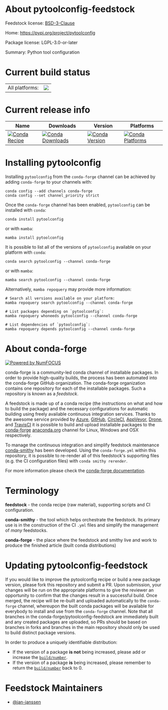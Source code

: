 About pytoolconfig-feedstock
============================

Feedstock license: [BSD-3-Clause](https://github.com/conda-forge/pytoolconfig-feedstock/blob/main/LICENSE.txt)

Home: https://pypi.org/project/pytoolconfig

Package license: LGPL-3.0-or-later

Summary: Python tool configuration

Current build status
====================


<table><tr><td>All platforms:</td>
    <td>
      <a href="https://dev.azure.com/conda-forge/feedstock-builds/_build/latest?definitionId=16487&branchName=main">
        <img src="https://dev.azure.com/conda-forge/feedstock-builds/_apis/build/status/pytoolconfig-feedstock?branchName=main">
      </a>
    </td>
  </tr>
</table>

Current release info
====================

| Name | Downloads | Version | Platforms |
| --- | --- | --- | --- |
| [![Conda Recipe](https://img.shields.io/badge/recipe-pytoolconfig-green.svg)](https://anaconda.org/conda-forge/pytoolconfig) | [![Conda Downloads](https://img.shields.io/conda/dn/conda-forge/pytoolconfig.svg)](https://anaconda.org/conda-forge/pytoolconfig) | [![Conda Version](https://img.shields.io/conda/vn/conda-forge/pytoolconfig.svg)](https://anaconda.org/conda-forge/pytoolconfig) | [![Conda Platforms](https://img.shields.io/conda/pn/conda-forge/pytoolconfig.svg)](https://anaconda.org/conda-forge/pytoolconfig) |

Installing pytoolconfig
=======================

Installing `pytoolconfig` from the `conda-forge` channel can be achieved by adding `conda-forge` to your channels with:

```
conda config --add channels conda-forge
conda config --set channel_priority strict
```

Once the `conda-forge` channel has been enabled, `pytoolconfig` can be installed with `conda`:

```
conda install pytoolconfig
```

or with `mamba`:

```
mamba install pytoolconfig
```

It is possible to list all of the versions of `pytoolconfig` available on your platform with `conda`:

```
conda search pytoolconfig --channel conda-forge
```

or with `mamba`:

```
mamba search pytoolconfig --channel conda-forge
```

Alternatively, `mamba repoquery` may provide more information:

```
# Search all versions available on your platform:
mamba repoquery search pytoolconfig --channel conda-forge

# List packages depending on `pytoolconfig`:
mamba repoquery whoneeds pytoolconfig --channel conda-forge

# List dependencies of `pytoolconfig`:
mamba repoquery depends pytoolconfig --channel conda-forge
```


About conda-forge
=================

[![Powered by
NumFOCUS](https://img.shields.io/badge/powered%20by-NumFOCUS-orange.svg?style=flat&colorA=E1523D&colorB=007D8A)](https://numfocus.org)

conda-forge is a community-led conda channel of installable packages.
In order to provide high-quality builds, the process has been automated into the
conda-forge GitHub organization. The conda-forge organization contains one repository
for each of the installable packages. Such a repository is known as a *feedstock*.

A feedstock is made up of a conda recipe (the instructions on what and how to build
the package) and the necessary configurations for automatic building using freely
available continuous integration services. Thanks to the awesome service provided by
[Azure](https://azure.microsoft.com/en-us/services/devops/), [GitHub](https://github.com/),
[CircleCI](https://circleci.com/), [AppVeyor](https://www.appveyor.com/),
[Drone](https://cloud.drone.io/welcome), and [TravisCI](https://travis-ci.com/)
it is possible to build and upload installable packages to the
[conda-forge](https://anaconda.org/conda-forge) [anaconda.org](https://anaconda.org/)
channel for Linux, Windows and OSX respectively.

To manage the continuous integration and simplify feedstock maintenance
[conda-smithy](https://github.com/conda-forge/conda-smithy) has been developed.
Using the ``conda-forge.yml`` within this repository, it is possible to re-render all of
this feedstock's supporting files (e.g. the CI configuration files) with ``conda smithy rerender``.

For more information please check the [conda-forge documentation](https://conda-forge.org/docs/).

Terminology
===========

**feedstock** - the conda recipe (raw material), supporting scripts and CI configuration.

**conda-smithy** - the tool which helps orchestrate the feedstock.
                   Its primary use is in the construction of the CI ``.yml`` files
                   and simplify the management of *many* feedstocks.

**conda-forge** - the place where the feedstock and smithy live and work to
                  produce the finished article (built conda distributions)


Updating pytoolconfig-feedstock
===============================

If you would like to improve the pytoolconfig recipe or build a new
package version, please fork this repository and submit a PR. Upon submission,
your changes will be run on the appropriate platforms to give the reviewer an
opportunity to confirm that the changes result in a successful build. Once
merged, the recipe will be re-built and uploaded automatically to the
`conda-forge` channel, whereupon the built conda packages will be available for
everybody to install and use from the `conda-forge` channel.
Note that all branches in the conda-forge/pytoolconfig-feedstock are
immediately built and any created packages are uploaded, so PRs should be based
on branches in forks and branches in the main repository should only be used to
build distinct package versions.

In order to produce a uniquely identifiable distribution:
 * If the version of a package **is not** being increased, please add or increase
   the [``build/number``](https://docs.conda.io/projects/conda-build/en/latest/resources/define-metadata.html#build-number-and-string).
 * If the version of a package **is** being increased, please remember to return
   the [``build/number``](https://docs.conda.io/projects/conda-build/en/latest/resources/define-metadata.html#build-number-and-string)
   back to 0.

Feedstock Maintainers
=====================

* [@jan-janssen](https://github.com/jan-janssen/)

